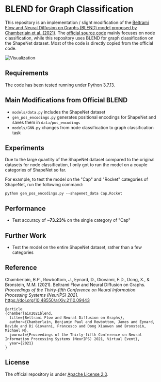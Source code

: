 # BLEND for Graph Classification
This repository is an implementation / slight modification of the [Beltrami Flow and Neural Diffusion on Graphs (BLEND) model proposed by Chamberlain et al. (2021)](https://arxiv.org/pdf/2110.09443.pdf). The [official source code](https://github.com/twitter-research/graph-neural-pde) mainly focuses on node classification, while this repository uses BLEND for graph classification on the ShapeNet dataset. Most of the code is directly copied from the official code.


![Visualization](https://user-images.githubusercontent.com/114196578/213346707-c386d2ab-1a7b-4eb4-829b-de7b297a8518.PNG)


## Requirements
The code has been tested running under Python 3.7.13.


## Main Modifications from Official BLEND
- `models/data.py` includes the ShapeNet dataset
- `gen_pos_encodings.py` generates positional encodings for ShapeNet and saves them in `data/pos_encodings`
- `models/GNN.py` changes from node classification to graph classification task


## Experiments
Due to the large quantity of the ShapeNet dataset compared to the original datasets for node classification, I only got to run the model on a couple categories of ShapeNet so far.

For example, to test the model on the "Cap" and "Rocket" categories of ShapeNet, run the following command:

```
python gen_pos_encodings.py --shapenet_data Cap,Rocket
```


## Performance
- Test accuracy of **~73.23%** on the single category of "Cap"


## Further Work
- Test the model on the entire ShapeNet dataset, rather than a few categories


## Reference
Chamberlain, B.P., Rowbottom, J., Eynard, D., Giovanni, F.D., Dong, X., & Bronstein, M.M. (2021). Beltrami Flow and Neural Diffusion on Graphs. *Proceedings of the Thirty-fifth Conference on Neural Information Processing Systems (NeurIPS) 2021*. https://doi.org/10.48550/arXiv.2110.09443
```
@article
{chamberlain2021blend,
  title={Beltrami Flow and Neural Diffusion on Graphs},
  author={Chamberlain, Benjamin Paul and Rowbottom, James and Eynard, Davide and Di Giovanni, Francesco and Dong Xiaowen and Bronstein, Michael M},
  journal={Proceedings of the Thirty-fifth Conference on Neural Information Processing Systems (NeurIPS) 2021, Virtual Event},
  year={2021}
}
```


## License
The official repository is under [Apache License 2.0](https://github.com/twitter-research/graph-neural-pde/blob/main/LICENSE).
